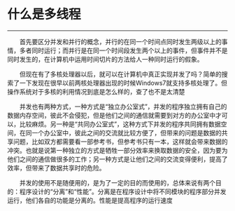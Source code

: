 # 什么是多线程
***
&ensp;&ensp;&ensp;&ensp;首先要区分并发和并行的概念，并行的在同一个时间点同时发生两级以上的事情，多者同时运行；而并行是在同一个时间段发生两个以上的事件，但事件并不是同时发生的，在计算机中运用时间切片的方法给人一种同时运行的假象。

&ensp;&ensp;&ensp;&ensp;但现在有了多核处理器以后，就可以在计算机中真正实现并发了吗？简单的搜索了一下发现在很早以前两核处理器出现的时候Windows7就支持多核处理了。但操作系统对于多核的利用情况到底是怎么样的，查了也不是太清楚

&ensp;&ensp;&ensp;&ensp;并发也有两种方式，一种方式是“独立办公室式”，并发的程序独立拥有自己的数据内存空间，彼此不会侵犯，但是他们之间的通信就需要到对方的办公室中才可以，比较麻烦。另一种是“共同办公室式”，这种方式下并发的程序共同拥有数据空间，在同一个办公室中，彼此之间的交流就比较方便了，但带来的问题是数据的共享问题，比如双方都需要看一部参考书，但参考书只有一本，这样就会带来数据的冲突。也就是说第一种独立的方式是牺牲一部分效率来换取数据的安全，因为要为他们之间的通信做很多的工作；另一种方式是让他们之间的交流变得便利，提高了效率，但带来了数据共享时的危险。

&ensp;&ensp;&ensp;&ensp;并发的使用不是随便用的，是为了一定的目的而使用的，总体来说有两个目的：程序设计的“分离”和“性能”。分离是在程序设计中将不同模块的程序部分并发运行，他们各自的功能是分离的。性能是提高程序的运行速度